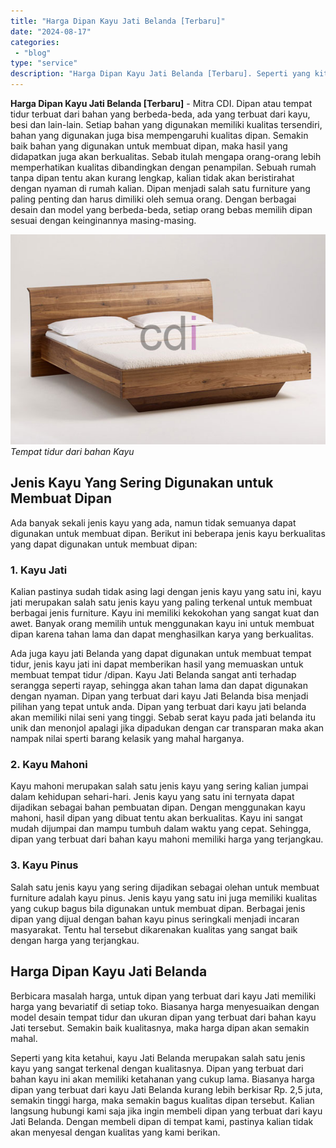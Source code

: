 ```yaml
---
title: "Harga Dipan Kayu Jati Belanda [Terbaru]"
date: "2024-08-17"
categories:
 - "blog"
type: "service"
description: "Harga Dipan Kayu Jati Belanda [Terbaru]. Seperti yang kita ketahui, kayu Jati Belanda merupakan salah satu jenis kayu yang sangat terkenal dengan kualitasnya..."
---
```


**Harga Dipan Kayu Jati Belanda \[Terbaru\]** - Mitra CDI. Dipan atau tempat tidur terbuat dari bahan yang berbeda-beda, ada yang terbuat dari kayu, besi dan lain-lain. Setiap bahan yang digunakan memiliki kualitas tersendiri, bahan yang digunakan juga bisa mempengaruhi kualitas dipan. Semakin baik bahan yang digunakan untuk membuat dipan, maka hasil yang didapatkan juga akan berkualitas. Sebab itulah mengapa orang-orang lebih memperhatikan kualitas dibandingkan dengan penampilan. Sebuah rumah tanpa dipan tentu akan kurang lengkap, kalian tidak akan beristirahat dengan nyaman di rumah kalian. Dipan menjadi salah satu furniture yang paling penting dan harus dimiliki oleh semua orang. Dengan berbagai desain dan model yang berbeda-beda, setiap orang bebas memilih dipan sesuai dengan keinginannya masing-masing.

![Dipan Kayu Jati Belanda](/images/blog/dipan-kayu-jati-belanda.jpg)
*Tempat tidur dari bahan Kayu*

## Jenis Kayu Yang Sering Digunakan untuk Membuat Dipan

Ada banyak sekali jenis kayu yang ada, namun tidak semuanya dapat digunakan untuk membuat dipan. Berikut ini beberapa jenis kayu berkualitas yang dapat digunakan untuk membuat dipan:
### 1\. Kayu Jati

Kalian pastinya sudah tidak asing lagi dengan jenis kayu yang satu ini, kayu jati merupakan salah satu jenis kayu yang paling terkenal untuk membuat berbagai jenis furniture. Kayu ini memiliki kekokohan yang sangat kuat dan awet. Banyak orang memilih untuk menggunakan kayu ini untuk membuat dipan karena tahan lama dan dapat menghasilkan karya yang berkualitas.

Ada juga kayu jati Belanda yang dapat digunakan untuk membuat tempat tidur, jenis kayu jati ini dapat memberikan hasil yang memuaskan untuk membuat tempat tidur /dipan. Kayu Jati Belanda sangat anti terhadap serangga seperti rayap, sehingga akan tahan lama dan dapat digunakan dengan nyaman. Dipan yang terbuat dari kayu Jati Belanda bisa menjadi pilihan yang tepat untuk anda. Dipan yang terbuat dari kayu jati belanda akan memiliki nilai seni yang tinggi. Sebab serat kayu pada jati belanda itu unik dan menonjol apalagi jika dipadukan dengan car transparan maka akan nampak nilai sperti barang kelasik yang mahal harganya.

### 2\. Kayu Mahoni

Kayu mahoni merupakan salah satu jenis kayu yang sering kalian jumpai dalam kehidupan sehari-hari. Jenis kayu yang satu ini ternyata dapat dijadikan sebagai bahan pembuatan dipan. Dengan menggunakan kayu mahoni, hasil dipan yang dibuat tentu akan berkualitas. Kayu ini sangat mudah dijumpai dan mampu tumbuh dalam waktu yang cepat. Sehingga, dipan yang terbuat dari bahan kayu mahoni memiliki harga yang terjangkau.

### 3\. Kayu Pinus

Salah satu jenis kayu yang sering dijadikan sebagai olehan untuk membuat furniture adalah kayu pinus. Jenis kayu yang satu ini juga memiliki kualitas yang cukup bagus bila digunakan untuk membuat dipan. Berbagai jenis dipan yang dijual dengan bahan kayu pinus seringkali menjadi incaran masyarakat. Tentu hal tersebut dikarenakan kualitas yang sangat baik dengan harga yang terjangkau.

## Harga Dipan Kayu Jati Belanda

Berbicara masalah harga, untuk dipan yang terbuat dari kayu Jati memiliki harga yang bevariatif di setiap toko. Biasanya harga menyesuaikan dengan model desain tempat tidur dan ukuran dipan yang terbuat dari bahan kayu Jati tersebut. Semakin baik kualitasnya, maka harga dipan akan semakin mahal.

Seperti yang kita ketahui, kayu Jati Belanda merupakan salah satu jenis kayu yang sangat terkenal dengan kualitasnya. Dipan yang terbuat dari bahan kayu ini akan memiliki ketahanan yang cukup lama. Biasanya harga dipan yang terbuat dari kayu Jati Belanda kurang lebih berkisar Rp. 2,5 juta, semakin tinggi harga, maka semakin bagus kualitas dipan tersebut. Kalian langsung hubungi kami saja jika ingin membeli dipan yang terbuat dari kayu Jati Belanda. Dengan membeli dipan di tempat kami, pastinya kalian tidak akan menyesal dengan kualitas yang kami berikan.

